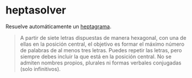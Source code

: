 # heptasolver

Resuelve automáticamente un [heptagrama](https://elpais.com/juegos/heptagrama/).

> A partir de siete letras dispuestas de manera hexagonal, con una de ellas en la 
posición central, el objetivo es formar el máximo número de palabras de al menos tres letras.
Puedes repetir las letras, pero siempre debes incluir la que está en la posición central. 
No se admiten nombres propios, plurales ni formas verbales conjugadas (solo infinitivos). 











